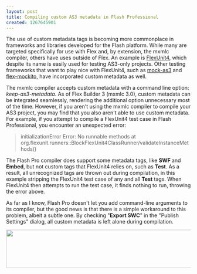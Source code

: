 ```yaml
--- 
layout: post
title: Compiling custom AS3 metadata in Flash Professional
created: 1267645901
---
```

The use of custom metadata tags is becoming more commonplace in frameworks and libraries developed for the Flash platform. While many are targeted specifically for use with Flex and, by extension, the mxmlc compiler, others have uses outside of Flex. An example is <a href="http://docs.flexunit.org/index.php?title=Main_Page">FlexUnit4</a>, which despite its name is easily used for testing&nbsp;AS3-only projects. Other testing frameworks that want to play nice with FlexUnit4, such as <a href="http://code.google.com/p/mock-as3/">mock-as3</a> and <a href="http://bitbucket.org/loomis/mockito-flex/wiki/Home">flex-mockito</a>, have incorporated custom metadata as well.

The mxmlc compiler accepts custom metadata with a command line option: <em>keep-as3-metadata</em>. As of Flex Builder 3 (mxmlc 3.0), custom metadata can be integrated seamlessly, rendering the additional option unnecessary most of the time. However, if you aren't using the mxmlc compiler to compile your AS3 project, you may find that you also aren't able to use custom metadata. For example, if you attempt to compile a FlexUnit4 test case in Flash Professional, you encounter an unexpected error:

<blockquote>initializationError Error: No runnable methods at org.flexunit.runners::BlockFlexUnit4ClassRunner/validateInstanceMethods()</blockquote>

The Flash Pro compiler does support some metadata tags, like <strong>SWF </strong>and <strong>Embed</strong>, but not custom tags that FlexUnit4 relies on, such as <strong>Test</strong>. <!--break-->As a result, all unrecognized tags are thrown out during compilation, in this example stripping the FlexUnit4 test case of any and all <strong>Test</strong> tags. When FlexUnit4 then attempts to run the test case, it finds nothing to run, throwing the error above.

As far as I know, Flash Pro doesn't let you add command-line arguments to its compiler, but the good news is that there is a simple workaround to this problem, albeit a subtle one. By checking "<strong>Export SWC</strong>" in the "Publish Settings" dialog, all custom metadata is left alone during compilation.

<img src="http://www.patrickmowrer.com/sites/patrickmowrer.com/files/images/export_swc.preview.png" alt="" height="104" width="555">
